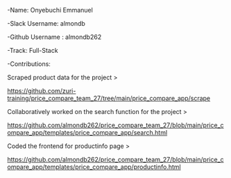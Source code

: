 -Name: Onyebuchi Emmanuel

-Slack Username: almondb

-Github Username : almondb262

-Track: Full-Stack

-Contributions:

Scraped product data for the project >

https://github.com/zuri-training/price_compare_team_27/tree/main/price_compare_app/scrape

Collaboratively worked on the search function for the project >

https://github.com/almondb262/price_compare_team_27/blob/main/price_compare_app/templates/price_compare_app/search.html

Coded the frontend for productinfo page >

https://github.com/almondb262/price_compare_team_27/blob/main/price_compare_app/templates/price_compare_app/productinfo.html

